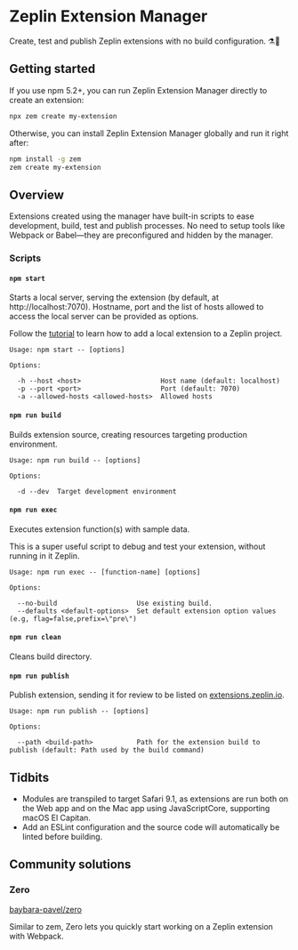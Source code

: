 # Zeplin Extension Manager

Create, test and publish Zeplin extensions with no build configuration. ⚗️🦄

## Getting started

If you use npm 5.2+, you can run Zeplin Extension Manager directly to create an extension:

```sh
npx zem create my-extension
```

Otherwise, you can install Zeplin Extension Manager globally and run it right after:

```sh
npm install -g zem
zem create my-extension
```

## Overview

Extensions created using the manager have built-in scripts to ease development, build, test and publish processes. No need to setup tools like Webpack or Babel—they are preconfigured and hidden by the manager.

### Scripts

#### `npm start`

Starts a local server, serving the extension (by default, at http://localhost:7070). Hostname, port and the list of hosts allowed to access the local server can be provided as options.

Follow the [tutorial](https://github.com/zeplin/zeplin-extension-documentation/blob/master/tutorial.md#adding-a-local-extension) to learn how to add a local extension to a Zeplin project.

```
Usage: npm start -- [options]

Options:

  -h --host <host>                    Host name (default: localhost)
  -p --port <port>                    Port (default: 7070)
  -a --allowed-hosts <allowed-hosts>  Allowed hosts
```

#### `npm run build`

Builds extension source, creating resources targeting production environment.

```
Usage: npm run build -- [options]

Options:

  -d --dev  Target development environment
```

#### `npm run exec`

Executes extension function(s) with sample data.

This is a super useful script to debug and test your extension, without running in it Zeplin.

```
Usage: npm run exec -- [function-name] [options]

Options:

  --no-build                    Use existing build.
  --defaults <default-options>  Set default extension option values (e.g, flag=false,prefix=\"pre\")
```

#### `npm run clean`

Cleans build directory.


#### `npm run publish`

Publish extension, sending it for review to be listed on [extensions.zeplin.io](https://extensions.zeplin.io).

```
Usage: npm run publish -- [options]

Options:

  --path <build-path>           Path for the extension build to publish (default: Path used by the build command)
```

## Tidbits

- Modules are transpiled to target Safari 9.1, as extensions are run both on the Web app and on the Mac app using JavaScriptCore, supporting macOS El Capitan.
- Add an ESLint configuration and the source code will automatically be linted before building.

## Community solutions

### Zero

[baybara-pavel/zero](https://github.com/baybara-pavel/zero)

Similar to zem, Zero lets you quickly start working on a Zeplin extension with Webpack.
